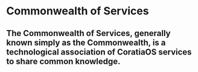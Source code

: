 # Commonwealth of Services

## The Commonwealth of Services, generally known simply as the Commonwealth, is a technological association of CoratiaOS services to share common knowledge.
